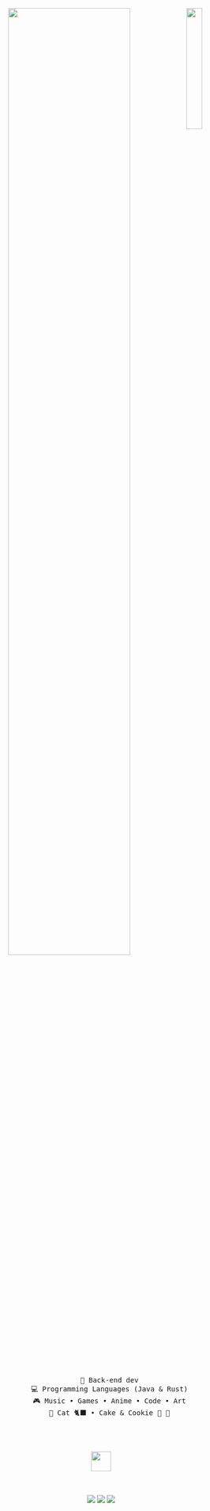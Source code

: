 <div align="center">
<img src="https://i.pinimg.com/1200x/7d/f8/27/7df8274e73d941ccb4ad91f477c14d93.jpg" width="25%" align="right" />
<img src="https://readme-typing-svg.herokuapp.com?font=Inconsolata&weight=500&size=50&duration=4000&pause=300&color=A7A459&center=true&vCenter=true&multiline=true&repeat=false&width=1300&height=140&lines=alooo+guys+%3A);Aku+yorikow%2C+seorang+pemula+dibidang+teknologi+%3A)+%E2%9C%A9" width="70%" />
<br><br>
<pre>
    💼 Back-end dev
    💻 Programming Languages (Java & Rust)
    🎮 Music • Games • Anime • Code • Art
    🐾 Cat 🐈‍⬛ • Cake & Cookie 🥮 🍪
    <!-- 📖 Software architecture • Distributed systems -->
</pre>
<br><br>
<img src="https://raw.githubusercontent.com/innng/innng/master/assets/kyubey.gif" height="40" />
<br><br><br>
    
[![](https://img.shields.io/badge/linkedin-0a66c2)]()
[![](https://img.shields.io/badge/mastodon-6364ff)]()
[![](https://img.shields.io/badge/osu!-ff66ab)]()
</div>
